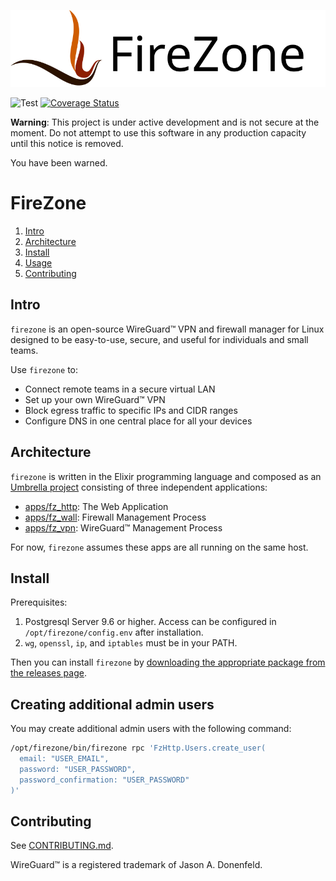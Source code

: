 ![](./apps/fz_http/assets/static/logo.svg)

![Test](https://github.com/FireZone-LLC/firezone/workflows/Test/badge.svg)
[![Coverage Status](https://coveralls.io/repos/github/FireZone-LLC/firezone/badge.svg?branch=master)](https://coveralls.io/github/FireZone-LLC/firezone?branch=master)

**Warning**: This project is under active development and is not secure at the moment.
Do not attempt to use this software in any production capacity until this notice is removed.

You have been warned.

# FireZone

1. [Intro](#intro)
2. [Architecture](#architecture)
3. [Install](#install)
4. [Usage](#usage)
5. [Contributing](#contributing)

## Intro

`firezone` is an open-source WireGuard™ VPN and firewall manager for Linux
designed to be easy-to-use, secure, and useful for individuals and small teams.

Use `firezone` to:

- Connect remote teams in a secure virtual LAN
- Set up your own WireGuard™ VPN
- Block egress traffic to specific IPs and CIDR ranges
- Configure DNS in one central place for all your devices

## Architecture

`firezone` is written in the Elixir programming language and composed as an [Umbrella
project](https://elixir-lang.org/getting-started/mix-otp/dependencies-and-umbrella-projects.html)
consisting of three independent applications:

- [apps/fz_http](apps/fz_http): The Web Application
- [apps/fz_wall](apps/fz_wall): Firewall Management Process
- [apps/fz_vpn](apps/fz_vpn): WireGuard™ Management Process

For now, `firezone` assumes these apps are all running on the same host.

## Install

Prerequisites:

1. Postgresql Server 9.6 or higher. Access can be configured in
   `/opt/firezone/config.env` after installation.
2. `wg`, `openssl`, `ip`, and `iptables` must be in your PATH.

Then you can install `firezone` by [downloading the appropriate package
from the releases page](https://github.com/FireZone-LLC/firezone/releases).

## Creating additional admin users

You may create additional admin users with the following command:

```bash
/opt/firezone/bin/firezone rpc 'FzHttp.Users.create_user(
  email: "USER_EMAIL",
  password: "USER_PASSWORD",
  password_confirmation: "USER_PASSWORD"
)'
```

## Contributing

See [CONTRIBUTING.md](CONTRIBUTING.md).

WireGuard™ is a registered trademark of Jason A. Donenfeld.
